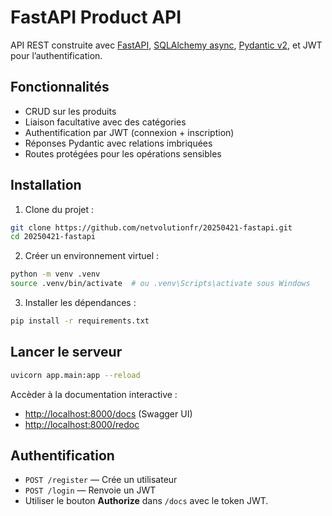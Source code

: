 # FastAPI Product API

API REST construite avec [FastAPI](https://fastapi.tiangolo.com/), [SQLAlchemy async](https://docs.sqlalchemy.org/en/20/orm/extensions/asyncio.html), [Pydantic v2](https://docs.pydantic.dev/), et JWT pour l’authentification.

## Fonctionnalités

- CRUD sur les produits
- Liaison facultative avec des catégories
- Authentification par JWT (connexion + inscription)
- Réponses Pydantic avec relations imbriquées
- Routes protégées pour les opérations sensibles

## Installation

1. Clone du projet :

```bash
git clone https://github.com/netvolutionfr/20250421-fastapi.git
cd 20250421-fastapi
```

2. Créer un environnement virtuel :

```bash
python -m venv .venv
source .venv/bin/activate  # ou .venv\Scripts\activate sous Windows
```

3. Installer les dépendances :

```bash
pip install -r requirements.txt
```

## Lancer le serveur

```bash
uvicorn app.main:app --reload
```

Accèder à la documentation interactive :

- [http://localhost:8000/docs](http://localhost:8000/docs) (Swagger UI)
- [http://localhost:8000/redoc](http://localhost:8000/redoc)

## Authentification

- `POST /register` — Crée un utilisateur
- `POST /login` — Renvoie un JWT
- Utiliser le bouton **Authorize** dans `/docs` avec le token JWT.

